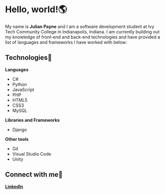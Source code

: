 # Hello, world!🌎

My name is **Julian Payne** and I am a software development student at Ivy Tech Community College in Indianapolis, Indiana. I am currently building out my knowledge of front-end and back-end technologies and have provided a list of languages and frameworks I have worked with below:

## Technologies💾
**Languages**
- C#
- Python
- JavaScript
- PHP
- HTML5
- CSS3
- MySQL

**Libraries and Frameworks**
- Django

**Other tools**
- Git
- Visual Studio Code
- Unity

## Connect with me📧
[**LinkedIn**](www.linkedin.com/in/jul1anpa)

